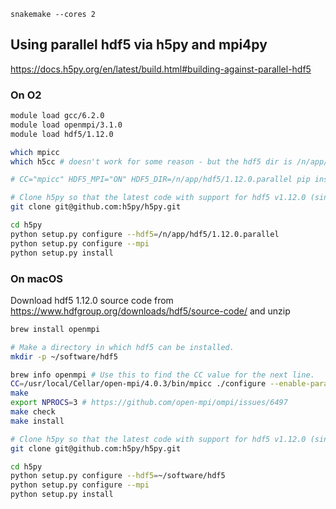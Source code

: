 
```
snakemake --cores 2
```

## Using parallel hdf5 via h5py and mpi4py

https://docs.h5py.org/en/latest/build.html#building-against-parallel-hdf5

### On O2

```sh
module load gcc/6.2.0
module load openmpi/3.1.0
module load hdf5/1.12.0

which mpicc
which h5cc # doesn't work for some reason - but the hdf5 dir is /n/app/hdf5/1.12.0.parallel

# CC="mpicc" HDF5_MPI="ON" HDF5_DIR=/n/app/hdf5/1.12.0.parallel pip install --no-binary=h5py h5py # doesn't work since pip h5py not compatible with 1.12.0

# Clone h5py so that the latest code with support for hdf5 v1.12.0 (since not yet on pip).
git clone git@github.com:h5py/h5py.git

cd h5py
python setup.py configure --hdf5=/n/app/hdf5/1.12.0.parallel
python setup.py configure --mpi
python setup.py install
```

### On macOS

Download hdf5 1.12.0 source code from https://www.hdfgroup.org/downloads/hdf5/source-code/ and unzip

```sh
brew install openmpi

# Make a directory in which hdf5 can be installed.
mkdir -p ~/software/hdf5

brew info openmpi # Use this to find the CC value for the next line.
CC=/usr/local/Cellar/open-mpi/4.0.3/bin/mpicc ./configure --enable-parallel --enable-shared --prefix=~/software/hdf5
make
export NPROCS=3 # https://github.com/open-mpi/ompi/issues/6497
make check
make install

# Clone h5py so that the latest code with support for hdf5 v1.12.0 (since not yet on pip).
git clone git@github.com:h5py/h5py.git

cd h5py
python setup.py configure --hdf5=~/software/hdf5
python setup.py configure --mpi
python setup.py install
```